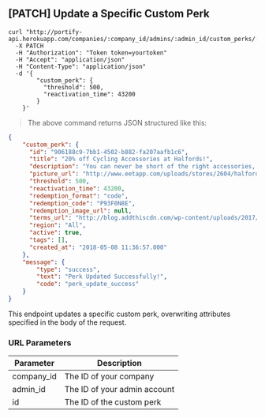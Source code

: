 ## [PATCH] Update a Specific Custom Perk

```shell
curl "http://portify-api.herokuapp.com/companies/:company_id/admins/:admin_id/custom_perks/:id"
  -X PATCH
  -H "Authorization": "Token token=yourtoken"
  -H "Accept": "application/json"
  -H "Content-Type": "application/json"
  -d '{
		"custom_perk": {
		  "threshold": 500,
		  "reactivation_time": 43200
		}
	}'
```

> The above command returns JSON structured like this:

```json
{
	"custom_perk": {
	  "id": "906188c9-7bb1-4502-b882-fa207aafb1c6",
	  "title": "20% off Cycling Accessories at Halfords!",
	  "description": "You can never be short of the right accessories, that is why Halfords has a huge range from lights to clothing and bike locks to helmets. There is something to suit all your needs.",
	  "picture_url": "http://www.eetapp.com/uploads/stores/2604/halfords.jpg",
	  "threshold": 500,
	  "reactivation_time": 43200,
	  "redemption_format": "code",
	  "redemption_code": "P93F0N8E",
	  "redemption_image_url": null,
	  "terms_url": "http://blog.addthiscdn.com/wp-content/uploads/2017/06/22185645/test.jpg",
	  "region": "All",
	  "active": true,
	  "tags": [],
	  "created_at": "2018-05-08 11:36:57.000"
	},
	"message": { 
		"type": "success", 
		"text": "Perk Updated Successfully!", 
		"code": "perk_update_success" 
	}
}
```

This endpoint updates a specific custom perk, overwriting attributes specified in the body of the request.

### URL Parameters

Parameter | Description
--------- | -----------
company_id | The ID of your company
admin_id | The ID of your admin account
id | The ID of the custom perk